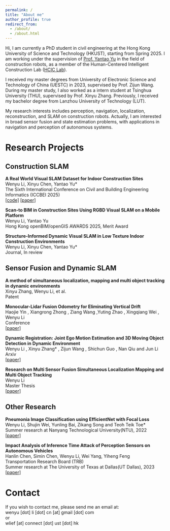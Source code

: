```yaml
---
permalink: /
title: "About me"
author_profile: true
redirect_from: 
  - /about/
  - /about.html
---
```


Hi, I am currently a PhD student in civil engineering at the Hong Kong University of Science and Technology (HKUST), starting from Spring 2025. I am working under the supervision of [Prof. Yantao Yu](https://ce.hkust.edu.hk/people/yantao-yu-yuyantao) in the field of construction robots, as a member of the Human-Centered Intelligent Construction Lab ([HCIC Lab](https://yantaolab.github.io/)).

I received my master degrees from University of Electronic Science and Technology of China (UESTC) in 2023, supervised by Prof. Zijun Wang. During my master study, I also worked as a intern student at Tsinghua University (THU),  supervised by Prof. Xinyu Zhang. Previously, I received my bachelor degree from Lanzhou University of Technology (LUT).

My research interests includes perception, navigation, localization, reconstruction, and SLAM on construction robots. Actually, I am interested in broad sensor fusion and state estimation problems, with applications in navigation and perception of autonomous systems. 
<!-- Previously, I worked as a Research Assistant at HKUST. During this period, I conducted research on developing visual SLAM algorithms in dynamic construction environments. -->
<!-- Specifically, I started to research SLAM in my master study, focusing on multi object tracking and SLAM, where them can be regarded as a joint state estimation problem in dynamic environments. -->
<!-- I am also interested in new sensors, like solid state lidar, infrared camera, 4D radar and event camera. -->

Research Projects
======

Construction SLAM
------

**A Real World Visual SLAM Dataset for Indoor Construction Sites**  
Wenyu Li, Xinyu Chen, Yantao Yu*  
The Sixth International Conference on Civil and Building Engineering Informatics (ICCBEI 2025)  
[[code]](https://github.com/WenyuLWY/HCIC-Construction-VSLAM-Dataset) [[paper]](https://easychair.org/publications/paper/wQ3d/download)


**Scan-to BIM in Construction Sites Using RGBD Visual SLAM on a Mobile Platform**  
Wenyu Li, Yantao Yu  
Hong Kong openBIM/openGIS AWARDS 2025, Merit Award

**Structure-Informed Dynamic Visual SLAM in Low Texture Indoor Construction Environments**  
Wenyu Li, Xinyu Chen, Yantao Yu*  
Journal, In review  

Sensor Fusion and Dynamic SLAM
------
**A method of simultaneous localization, mapping and multi object tracking in dynamic environments**  
Xinyu Zhang, Wenyu Li, et al.  
Patent  

**Monocular-Lidar Fusion Odometry for Eliminating Vertical Drift**  
Haojie Yin , Xiangrong Zhong , Ziang Wang ,Yuting Zhao , Xingqiang Wei , Wenyu Li  
Conference  
[[paper]](https://ieeexplore.ieee.org/abstract/document/10275244)

**Dynamic Registration: Joint Ego Motion Estimation and 3D Moving Object Detection in Dynamic Environment**  
Wenyu Li , Xinyu Zhang* , Zijun Wang , Shichun Guo , Nan Qiu and Jun Li  
Arxiv  
[[paper]](https://arxiv.org/abs/2204.12769)

**Research on Multi Sensor Fusion Simultaneous Localization Mapping and Multi Object Tracking**  
Wenyu Li  
Master Thesis  
[[paper]](http://WenyuLWY.github.io/files/thesis.pdf)


Other Research
------

**Pneumonia Image Classification using EfficientNet with Focal Loss**  
Wenyu Li, Shujin Wei, Yunling Bai, Zikang Song and Teoh Teik Toe*  
Summer research at Nanyang Technological University(NTU), 2022  
[[paper]](http://WenyuLWY.github.io/files/ICITBE.pdf)


**Impact Analysis of Inference Time Attack of Perception Sensors on Autonomous Vehicles**  
Hanlin Chen, Simin Chen, Wenyu Li, Wei Yang, Yiheng Feng  
Transportation Research Board (TRB)  
Summer research at The University of Texas at Dallas(UT Dallas), 2023  
[[paper]](http://WenyuLWY.github.io/files/TRB.pdf)

Contact
======
If you wish to contact me, please send me an email at:  
wenyu [dot] li [dot] cn [at] gmail [dot] com  
or  
wlief [at] connect [dot] ust [dot] hk
